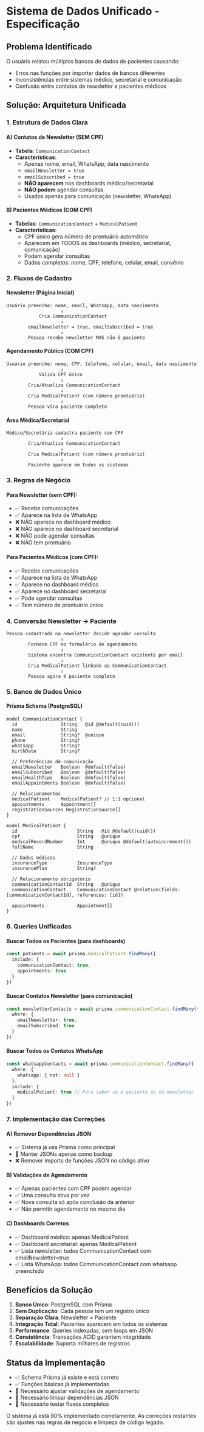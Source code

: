# Sistema de Dados Unificado - Especificação

## Problema Identificado

O usuário relatou múltiplos bancos de dados de pacientes causando:
- Erros nas funções por importar dados de bancos diferentes
- Inconsistências entre sistemas médico, secretarial e comunicação
- Confusão entre contatos de newsletter e pacientes médicos

## Solução: Arquitetura Unificada

### 1. Estrutura de Dados Clara

#### A) Contatos de Newsletter (SEM CPF)
- **Tabela**: `CommunicationContact`
- **Características**:
  - Apenas nome, email, WhatsApp, data nascimento
  - `emailNewsletter = true`
  - `emailSubscribed = true`
  - **NÃO aparecem** nos dashboards médico/secretarial
  - **NÃO podem** agendar consultas
  - Usados apenas para comunicação (newsletter, WhatsApp)

#### B) Pacientes Médicos (COM CPF)
- **Tabelas**: `CommunicationContact` + `MedicalPatient`
- **Características**:
  - CPF único gera número de prontuário automático
  - Aparecem em TODOS os dashboards (médico, secretarial, comunicação)
  - Podem agendar consultas
  - Dados completos: nome, CPF, telefone, celular, email, convênio

### 2. Fluxos de Cadastro

#### Newsletter (Página Inicial)
```
Usuário preenche: nome, email, WhatsApp, data nascimento
                    ↓
            Cria CommunicationContact
                    ↓
        emailNewsletter = true, emailSubscribed = true
                    ↓
        Pessoa recebe newsletter MAS não é paciente
```

#### Agendamento Público (COM CPF)
```
Usuário preenche: nome, CPF, telefone, celular, email, data nascimento
                    ↓
            Valida CPF único
                    ↓
        Cria/Atualiza CommunicationContact
                    ↓
        Cria MedicalPatient (com número prontuário)
                    ↓
        Pessoa vira paciente completo
```

#### Área Médica/Secretarial
```
Médico/Secretária cadastra paciente com CPF
                    ↓
        Cria/Atualiza CommunicationContact
                    ↓
        Cria MedicalPatient (com número prontuário)
                    ↓
        Paciente aparece em todos os sistemas
```

### 3. Regras de Negócio

#### Para Newsletter (sem CPF):
- ✅ Recebe comunicações
- ✅ Aparece na lista de WhatsApp
- ❌ NÃO aparece no dashboard médico
- ❌ NÃO aparece no dashboard secretarial
- ❌ NÃO pode agendar consultas
- ❌ NÃO tem prontuário

#### Para Pacientes Médicos (com CPF):
- ✅ Recebe comunicações
- ✅ Aparece na lista de WhatsApp
- ✅ Aparece no dashboard médico
- ✅ Aparece no dashboard secretarial
- ✅ Pode agendar consultas
- ✅ Tem número de prontuário único

### 4. Conversão Newsletter → Paciente

```
Pessoa cadastrada na newsletter decide agendar consulta
                    ↓
        Fornece CPF no formulário de agendamento
                    ↓
        Sistema encontra CommunicationContact existente por email
                    ↓
        Cria MedicalPatient linkado ao CommunicationContact
                    ↓
        Pessoa agora é paciente completo
```

### 5. Banco de Dados Único

#### Prisma Schema (PostgreSQL)
```prisma
model CommunicationContact {
  id                String   @id @default(cuid())
  name              String
  email             String?  @unique
  phone             String?
  whatsapp          String?
  birthDate         String?
  
  // Preferências de comunicação
  emailNewsletter   Boolean  @default(false)
  emailSubscribed   Boolean  @default(false)
  emailHealthTips   Boolean  @default(false)
  emailAppointments Boolean  @default(false)
  
  // Relacionamentos
  medicalPatient    MedicalPatient? // 1:1 opcional
  appointments      Appointment[]
  registrationSources RegistrationSource[]
}

model MedicalPatient {
  id                      String   @id @default(cuid())
  cpf                     String   @unique
  medicalRecordNumber     Int      @unique @default(autoincrement())
  fullName                String
  
  // Dados médicos
  insuranceType           InsuranceType
  insurancePlan           String?
  
  // Relacionamento obrigatório
  communicationContactId  String   @unique
  communicationContact    CommunicationContact @relation(fields: [communicationContactId], references: [id])
  
  appointments            Appointment[]
}
```

### 6. Queries Unificadas

#### Buscar Todos os Pacientes (para dashboards)
```typescript
const patients = await prisma.medicalPatient.findMany({
  include: {
    communicationContact: true,
    appointments: true
  }
})
```

#### Buscar Contatos Newsletter (para comunicação)
```typescript
const newsletterContacts = await prisma.communicationContact.findMany({
  where: {
    emailNewsletter: true,
    emailSubscribed: true
  }
})
```

#### Buscar Todos os Contatos WhatsApp
```typescript
const whatsappContacts = await prisma.communicationContact.findMany({
  where: {
    whatsapp: { not: null }
  },
  include: {
    medicalPatient: true // Para saber se é paciente ou só newsletter
  }
})
```

### 7. Implementação das Correções

#### A) Remover Dependências JSON
- ✅ Sistema já usa Prisma como principal
- 🔄 Manter JSONs apenas como backup
- ❌ Remover imports de funções JSON no código ativo

#### B) Validações de Agendamento
- ✅ Apenas pacientes com CPF podem agendar
- ✅ Uma consulta ativa por vez
- ✅ Nova consulta só após conclusão da anterior
- ✅ Não permitir agendamento no mesmo dia

#### C) Dashboards Corretos
- ✅ Dashboard médico: apenas MedicalPatient
- ✅ Dashboard secretarial: apenas MedicalPatient
- ✅ Lista newsletter: todos CommunicationContact com emailNewsletter=true
- ✅ Lista WhatsApp: todos CommunicationContact com whatsapp preenchido

## Benefícios da Solução

1. **Banco Único**: PostgreSQL com Prisma
2. **Sem Duplicação**: Cada pessoa tem um registro único
3. **Separação Clara**: Newsletter ≠ Paciente
4. **Integração Total**: Pacientes aparecem em todos os sistemas
5. **Performance**: Queries indexadas, sem loops em JSON
6. **Consistência**: Transações ACID garantem integridade
7. **Escalabilidade**: Suporta milhares de registros

## Status da Implementação

- ✅ Schema Prisma já existe e está correto
- ✅ Funções básicas já implementadas
- 🔄 Necessário ajustar validações de agendamento
- 🔄 Necessário limpar dependências JSON
- 🔄 Necessário testar fluxos completos

O sistema já está 80% implementado corretamente. As correções restantes são ajustes nas regras de negócio e limpeza de código legado.